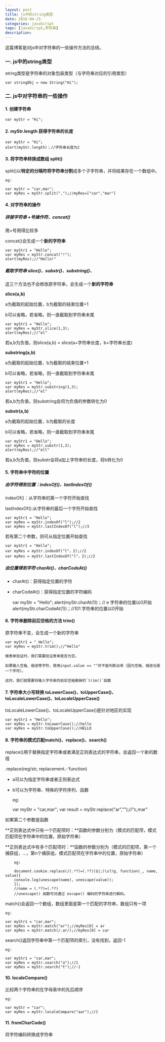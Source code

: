 ```yaml
---
layout: post
title: js中的string类型
date: 2016-04-23
categories: javaScript
tags: [javaScript,字符串]
description: 
---
```

这篇博客是对js中对字符串的一些操作方法的总结。

### 一. js中的string类型

string类型是字符串的对象包装类型（与字符串对应的引用类型）

	var stringObj = new String("Hi");

### 二. js中对字符串的一些操作

#### 1. 创建字符串

	var myStr = "Hi";

#### 2. myStr.length 获得字符串的长度
	var myStr = "Hi";
	alert(myStr.length)；//字符串长度为2

#### 3. 将字符串转换成数组 split()

split()以**特定的分隔符将字符串分割**成多个子字符串，并将结果存在一个数组中。

	eg:

	var myStr = "car,mar";
	var myRes = myStr.split(",");//myRes=["car","mar"]

#### 4. 对字符串的操作

##### 拼接字符串 +号操作符、concat()

用+号用得比较多

concat()会生成一个**新的字符串**

	var myStr1 = "Hello";
	var myRes = myStr.concat("!");
	alert(myRes);//"Hello!"

##### 截取字符串 slice()、substr()、substring()、

这三个方法也不会修改原字符串，会生成一个**新的字符串**

**slice(a,b)**

a为截取的起始位置，b为截取的结束位置+1

b可以省略，若省略，则一直截取到字符串末尾

    var myStr1 = "Hello";
	var myRes = myStr.slice(1,3);
	alert(myRes);//"el"

若a,b为负值，则slice(a,b) = slice(a+字符串长度，b+字符串长度)

**substring(a,b)**

a为截取的起始位置，b为截取的结束位置+1

b可以省略，若省略，则一直截取到字符串末尾

    var myStr1 = "Hello";
	var myRes = myStr.substring(1,3);
	alert(myRes);//"el"

若a,b为负值，则substring会将为负值的参数转化为0

**substr(a,b)**

a为截取的起始位置，b为截取的长度

b可以省略，若省略，则一直截取到字符串末尾

    var myStr1 = "Hello";
	var myRes = myStr.substr(1,3);
	alert(myRes);//"ell"

若a,b为负值，则substr会将a加上字符串的长度，将b转化为0

#### 5. 字符串中字符的位置 

##### 由字符得到位置：indexOf()、lastIndexOf()

indexOf()：从字符串的第一个字符开始查找

lastIndexOf():从字符串的最后一个字符开始查找

	var myStr1 = "Hello";
	var myRes = myStr.indexOf("l");//2
	var myRes = myStr.lastIndexOf("l");//3

若有第二个参数，则可从指定位置开始查找

	var myStr1 = "Hello";
	var myRes = myStr.indexOf("l"，2);//2
	var myRes = myStr.lastIndexOf("l"，2);//2
	
##### 由位置得到字符 charAt()、charCodeAt() 

- charAt()：获得指定位置的字符
- charCodeAt()：获得指定位置的字符编码
 
	var myStr = "Hello";
	alert(myStr.charAt(1))；// e 字符串的位置以0开始
	alert(myStr.charCodeAt(1))；//101  字符串的位置以0开始

#### 6. 字符串删除前后空格的方法 trim()

原字符串不变，会生成一个新的字符串

	var myStr1 = " Hello";
	var myRes = myStr.trim();//"Hello"

	做表单验证时，我们需要验证表单是否为空。
	
	如果输入空格、缩进等字符，使用input.value == ""并不能判断出来（因为空格、缩进也是一个字符）。
	
	这时，我们就需要将输入字符串的前后空格删掉的`trim()`函数

#### 7. 字符串大小写转换 toLowerCase()、toUpperCase()、toLocaleLowerCase()、toLocaleUpperCase()

toLocaleLowerCase()、toLocaleUpperCase()是针对地区的实现

	var myStr1 = "Hello";
	var myRes = myStr.toLowerCase();//hello
	var myRes = myStr.toUpperCase();//HELLO

#### 8. 字符串的模式匹配match()、replace()、search()

replace()用于替换指定字符串或者满足正则表达式的字符串，会返回一个新的数组

.replace(reg/str, replacement／function)

- a可以为指定字符串或者正则表达式
- b可以为字符串、特殊的字符序列、函数

	eg:

	var myStr = "car,mar";
	var result = myStr.replace("ar","");//"c,mar"
	

如果第二个参数是函数

**正则表达式中只有一个匹配项时：**函数的参数分别为（模式的匹配项，模式匹配项在字符串中的位置，原始字符串）

**正则表达式中有多个匹配项时：**函数的参数分别为（模式的匹配项，第一个捕获组，...，第n个捕获组，模式匹配项在字符串中的位置，原始字符串）

```
	eg:

	document.cookie.replace(/(.*?)=(.*?)($|;)\s?/g, function(_, name, value){
  	console.log(unescape(name), unescape(value));
	});
	//name = (.*?)=(.*?)
	//unescape() 函数可对通过 escape() 编码的字符串进行解码。
```
	
match()会返回一个数组，数组里面是第一个匹配的字符串，数组只有一项

	eg:

	var myStr1 = "car,mar";
	var myRes = myStr.match("ar");//myRes[0] = ar
	var myRes = myStr.match(/.ar/);//myRes[0] = car

search()返回字符串中第一个匹配项的索引，没有找到，返回-1

	eg:

	var myStr1 = "car,mar";
	var myRes = myStr.search("a");//1
	var myRes = myStr.search("t");//-1


#### 10. localeCompare()

比较两个字符串的在字母表中的先后顺序

	eg:

	var myStr = "car";
	var myRes = myStr.localeCompare("aar");//1

#### 11. fromCharCode()

将字符编码转换成字符串














